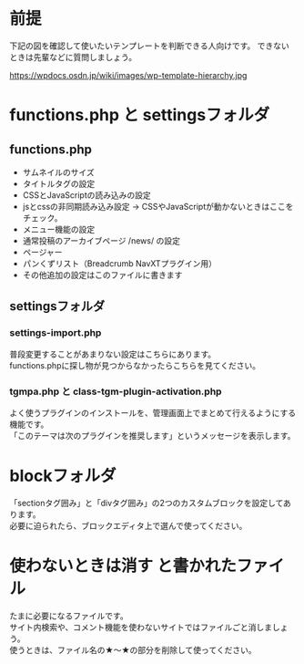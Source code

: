 # 前提

下記の図を確認して使いたいテンプレートを判断できる人向けです。
できないときは先輩などに質問しましょう。

<https://wpdocs.osdn.jp/wiki/images/wp-template-hierarchy.jpg>


# functions.php と settingsフォルダ

## functions.php
- サムネイルのサイズ
- タイトルタグの設定
- CSSとJavaScriptの読み込みの設定
- jsとcssの非同期読み込み設定
  → CSSやJavaScriptが動かないときはここをチェック。
- メニュー機能の設定
- 通常投稿のアーカイブページ /news/ の設定
- ページャー
- パンくずリスト（Breadcrumb NavXTプラグイン用）
- その他追加の設定はこのファイルに書きます

## settingsフォルダ
### settings-import.php
普段変更することがあまりない設定はこちらにあります。  
functions.phpに探し物が見つからなかったらこちらを見てください。

### tgmpa.php と class-tgm-plugin-activation.php
よく使うプラグインのインストールを、管理画面上でまとめて行えるようにする機能です。  
「このテーマは次のプラグインを推奨します」というメッセージを表示します。


# blockフォルダ
「sectionタグ囲み」と「divタグ囲み」の2つのカスタムブロックを設定してあります。  
必要に迫られたら、ブロックエディタ上で選んで使ってください。


# 使わないときは消す と書かれたファイル
たまに必要になるファイルです。  
サイト内検索や、コメント機能を使わないサイトではファイルごと消しましょう。  
使うときは、ファイル名の★～★の部分を削除して使ってください。